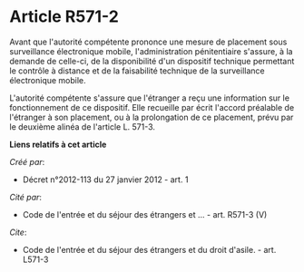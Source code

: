 # Article R571-2

Avant que l'autorité compétente prononce une mesure de placement sous surveillance électronique mobile, l'administration
pénitentiaire s'assure, à la demande de celle-ci, de la disponibilité d'un dispositif technique permettant le contrôle à
distance et de la faisabilité technique de la surveillance électronique mobile. 

L'autorité compétente s'assure que l'étranger a reçu une information sur le fonctionnement de ce dispositif. Elle recueille
par écrit l'accord préalable de l'étranger à son placement, ou à la prolongation de ce placement, prévu par le deuxième
alinéa de l'article L. 571-3.

**Liens relatifs à cet article**

_Créé par_:

  - Décret n°2012-113 du 27 janvier 2012 - art. 1

_Cité par_:

  - Code de l'entrée et du séjour des étrangers et ... - art. R571-3 (V)

_Cite_:

  - Code de l'entrée et du séjour des étrangers et du droit d'asile. - art. L571-3
